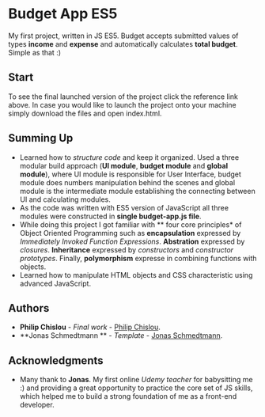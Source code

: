 # Budget App ES5

My first project, written in JS ES5. Budget accepts submitted values of types **income** and **expense** and automatically calculates **total budget**. Simple as that :)

## Start

To see the final launched version of the project click the reference link above. In case you would like to launch the project onto your machine simply download the files and open index.html. 

## Summing Up 

* Learned how to *structure code* and keep it organized. Used a three modular build approach (**UI module**, **budget module** and **global module**), where UI module is responsible for User Interface, budget module does numbers manipulation behind the scenes and global module is the intermediate module establishing the connecting between UI and calculating modules. 
* As the code was written with ES5 version of JavaScript all three modules were constructed in **single budget-app.js file**. 
* While doing this project I got familiar with ** four core principles* of Object Oriented Programming such as **encapsulation** expressed by *Immediately Invoked Function Expressions*. **Abstration** expressed by *closures*. **Inheritance** expressed by *constructors* and *constructor prototypes*. Finally, **polymorphism** expresse in combining functions with objects.
* Learned how to manipulate HTML objects and CSS characteristic using advanced JavaScript.  

## Authors

* **Philip Chislou** - *Final work* - [Philip Chislou](https://github.com/h1l1ch).
* **Jonas Schmedtmann ** - *Template* - [Jonas Schmedtmann](https://github.com/jonasschmedtmann).

## Acknowledgments

* Many thank to **Jonas**. My first online *Udemy teacher* for babysitting me :) and providing a great opportunity to practice the core set of JS skills, which helped me to build a strong foundation of me as a front-end developer. 
